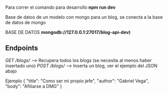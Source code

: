 Para correr el comando para desarrollo __npm run dev__

Base de datos de un modelo con mongo para un blog, se conecta a la base de datos de mongo

BASE DE DATOS __mongodb://127.0.0.1:27017/blog-api-dev)__

## Endpoints ##


_GET_ _/blogs/_ --> Recupera todos los blogs (se necesita al menos haber insertado uno)
_POST_ _/blogs/_ --> Inserta un blog, ver el ejemplo del JSON abajo

Ejemplo 
{
    "title": "Como ser mi propio jefe",
    "author": "Gabriel Vega",
    "body": "Afiliarse a DMG"
}